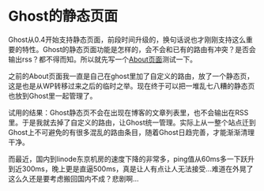 # Ghost的静态页面

Ghost从0.4开始支持静态页面，前段时间升级的，换句话说也才刚刚支持这么重要的特性。Ghost的静态页面功能是怎样的，会不会和已有的路由有冲突？是否会输出rss？都不得而知。所以就先写一个[About页面](https://swordair.com/about/)测试一下。

之前的About页面我一直是自己在ghost里加了自定义的路由，放了一个静态页，这是也是从WP转移过来之后的临时之举。现在终于可以把一堆乱七八糟的静态页也放到Ghost里一起管理了。

试用的结果：Ghost静态页不会在出现在博客的文章列表里，也不会输出在RSS里。于是我就去掉了自定义的路由，让Ghost统一管理。实际上从一整个站点迁到Ghost上不可避免的有很多混乱的路由条目，随着Ghost日趋完善，才能渐渐清理干净。

而最近，国内到linode东京机房的速度下降的非常多，ping值从60ms多一下跃升到近300ms，晚上更是直逼500ms，真是让人有点让人无法接受...难道在外晃了这么久还是要考虑搬回国内不成？悲剧啊...